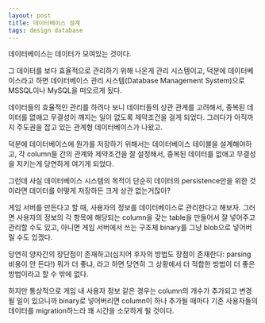 ```yaml
---
layout: post
title: 데이터베이스 설계
tags: design database
---
```


데이터베이스는 데이터가 모여있는 것이다.

그 데이터를 보다 효율적으로 관리하기 위해 나온게 관리 시스템이고, 덕분에 데이터베이스라고 하면 데이터베이스 관리 시스템(Database Management System)으로 MSSQL이나 MySQL을 떠오르게 됬다.

데이터들의 효율적인 관리를 하려다 보니 데이터들의 상관 관계를 고려해서, 중복된 데이터를 없애고 무결성이 깨지는 일이 없도록 제약조건을 걸게 되었다. 그러다가 아직까지 주도권을 잡고 있는 관계형 데이터베이스가 나왔고.

덕분에 데이터베이스에 뭔가를 저장하기 위해서는 데이터베이스 테이블을 설계해야하고, 각 column들 간의 관계와 제약조건을 잘 설정해서, 중복된 데이터를 없애고 무결성을 지키는게 당연하게 여기게 되었다.

그런데 사실 데이터베이스 시스템의 목적이 단순히 데이터의 persistence만을 위한 것이라면 데이터를 어떻게 저장하든 크게 상관 없는거잖아?

게임 서버를 만든다고 할 때, 사용자의 정보를 데이터베이스로 관리한다고 해보자.
그러면 사용자의 정보의 각 항목에 해당되는 column을 갖는 table을 만들어서 잘 넣어주고 관리할 수도 있고, 아니면 게임 서버에서 쓰는 구조체 binary를 그냥 blob으로 넣어버릴 수도 있겠다.

당연히 양자간의 장단점이 존재하고(심지어 후자의 방법도 장점이 존재한다: parsing 비용이 안 든다!)
뭐가 더 좋냐, 라고 하면 당연히 그 상황에서 더 적합한 방법이 더 좋은 방법이라고 할 수 밖에 없다.

하지만 통상적으로 게임 내 사용자 정보 같은 경우는 column의 개수가 추가되고 변경될 일이 있으니까
binary로 넣어버리면 column이 하나 추가될 때마다 기존 사용자들의 데이터를 migration하느라 꽤 시간을 소모하게 될 것이다.
